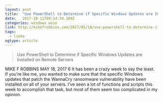 ```yaml
---
layout: post 
title:  "Use PowerShell to Determine if Specific Windows Updates are Installed on Remote Servers – Mike F Robbins" 
date:   2017-10-11T09:14:34.189Z 
categories: windows wsus
link: http://mikefrobbins.com/2017/05/18/use-powershell-to-determine-if-specific-windows-updates-are-installed-on-remote-servers/ 
tags:
  - links
ogtype: article 
---
```


> Use PowerShell to Determine if Specific Windows Updates are Installed on Remote Servers

MIKE F ROBBINS MAY 18, 2017 6
It has been a crazy week to say the least. If you’re like me, you wanted to make sure that the specific Windows updates that patch the WannaCry ransomware vulnerability have been installed on all of your servers. I’ve seen a lot of functions and scripts this week to accomplish that task, but most of them seem too complicated in my opinion.